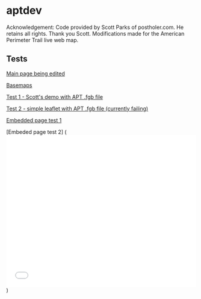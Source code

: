 # aptdev
Acknowledgement:
Code provided by Scott Parks of postholer.com. He retains all rights. Thank you Scott. Modifications made for the American Perimeter Trail live web map.

## Tests

[Main page being edited](https://tsmcgrath.github.io/aptdev/index.html)

[Basemaps](./basemaps.html)

[Test 1 - Scott's demo with APT .fgb file](./index.html)

[Test 2 - simple leaflet with APT .fgb file (currently failing)](./testmap2.html)

[Embedded page test 1](https://tsmcgrath.github.io/aptdev/embedtest.html)
<p></p>
[Embeded page test 2] (<style>.embed-container {position: relative; padding-bottom: 80%; height: 0; max-width: 100%;} .embed-container iframe, .embed-container object, .embed-container iframe{position: absolute; top: 0; left: 0; width: 100%; height: 100%;} small{position: absolute; z-index: 40; bottom: 0; margin-bottom: -15px;}</style><div class="embed-container"><iframe width="500" height="400" frameborder="0" scrolling="no" marginheight="0" marginwidth="0" title="APT2024 B" src="//scgismaps.maps.arcgis.com/apps/Embed/index.html?webmap=641b24f436734e47a8896d93072fb189&extent=-121.6508,38.0294,-117.3963,40.0536&home=true&zoom=true&previewImage=false&scale=true&legend=true&disable_scroll=true&theme=light"></iframe></div>)
